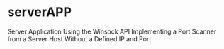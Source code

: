 # serverAPP

Server Application Using the Winsock API
Implementing a Port Scanner from a Server Host Without a Defined IP and Port
